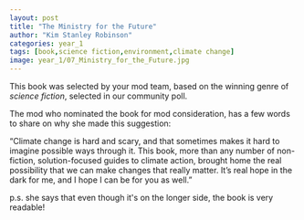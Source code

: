 ```yaml
---
layout: post
title: "The Ministry for the Future"
author: "Kim Stanley Robinson"
categories: year_1
tags: [book,science fiction,environment,climate change]
image: year_1/07_Ministry_for_the_Future.jpg
---
```


This book was selected by your mod team, based on the winning genre of _science fiction_, selected in our community poll. 

The mod who nominated the book for mod consideration, has a few words to share on why she made this suggestion:

“Climate change is hard and scary, and that sometimes makes it hard to imagine possible ways through it. This book, more than any number of non-fiction, solution-focused guides to climate action, brought home the real possibility that we can make changes that really matter. It’s real hope in the dark for me, and I hope I can be for you as well.”

p.s. she says that even though it's on the longer side, the book is very readable! 